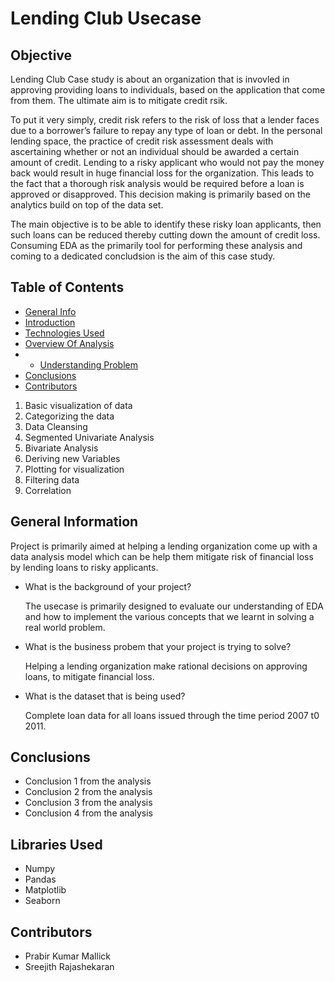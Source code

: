 # Lending Club Usecase

## Objective
Lending Club Case study is about an organization that is invovled in approving providing loans to individuals, based on the application that come from them. The ultimate aim is to mitigate credit rsik.  

To put it very simply, credit risk refers to the risk of loss that a lender faces due to a borrower’s failure to repay any type of loan or debt. In the personal lending space, the practice of credit risk assessment deals with ascertaining whether or not an individual should be awarded a certain amount of credit. Lending to a risky applicant who would not pay the money back would result in huge financial loss for the organization. This leads to the fact that a thorough risk analysis would be required before a loan is approved or disapproved. This decision making is primarily based on the analytics build on top of the data set. 

The main objective is to be able to identify these risky loan applicants, then such loans can be reduced thereby cutting down the amount of credit loss. 
Consuming EDA as the primarily tool for performing these analysis and coming to a dedicated concludsion is the aim of this case study. 

## Table of Contents
* [General Info](#general-information)
* [Introduction](#introduction)
* [Technologies Used](#libraries-used)
* [Overview Of Analysis](#overview-of-analysis)
* * [Understanding Problem](#understanding)
* [Conclusions](#conclusions)
* [Contributors](#contributors)
1. Basic visualization of data 
2. Categorizing the data 
3. Data Cleansing 
4. Segmented Univariate Analysis
5. Bivariate Analysis
5. Deriving new Variables
6. Plotting for visualization
7. Filtering data 
8. Correlation 


## General Information

  Project is primarily aimed at helping a lending organization come up with a data analysis model which can be help them mitigate risk of financial loss by lending loans to risky applicants. 
  
- What is the background of your project?

  The usecase is primarily designed to evaluate our understanding of EDA and how to implement the various concepts that we learnt in solving a real world problem. 
  
- What is the business probem that your project is trying to solve?

  Helping a lending organization make rational decisions on approving loans, to mitigate financial loss. 
  
- What is the dataset that is being used?

  Complete loan data for all loans issued through the time period 2007 t0 2011.

## Conclusions
- Conclusion 1 from the analysis
- Conclusion 2 from the analysis
- Conclusion 3 from the analysis
- Conclusion 4 from the analysis

## Libraries Used
- Numpy 
- Pandas 
- Matplotlib
- Seaborn

## Contributors
- Prabir Kumar Mallick 
- Sreejith Rajashekaran
